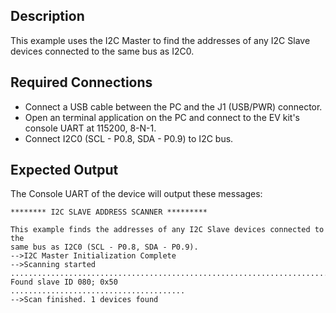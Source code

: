 ## Description
This example uses the I2C Master to find the addresses of any I2C Slave devices connected to the same bus as I2C0.

## Required Connections

-   Connect a USB cable between the PC and the J1 (USB/PWR) connector.
-   Open an terminal application on the PC and connect to the EV kit's console UART at 115200, 8-N-1.
-   Connect I2C0 (SCL - P0.8, SDA - P0.9) to I2C bus.

## Expected Output

The Console UART of the device will output these messages:

```
******** I2C SLAVE ADDRESS SCANNER *********

This example finds the addresses of any I2C Slave devices connected to the
same bus as I2C0 (SCL - P0.8, SDA - P0.9).
-->I2C Master Initialization Complete
-->Scanning started
.........................................................................
Found slave ID 080; 0x50
.......................................
-->Scan finished. 1 devices found
```
